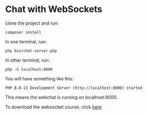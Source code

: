 # Chat with WebSockets

clone the project and run:
```shell
composer install
```

In one terminal, run:
```shell
php bin/chat-server.php
```

In other terminal, run:
```shell
php -S localhost:8000
```
You will have something like this:
```shell
PHP 8.0.13 Development Server (http://localhost:8000) started
```

This means the webchat is running on localhost:8000.

To download the websocket course, click [here](course/WebSocketsPHP-CaetanoBurjack.pdf "download")
